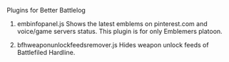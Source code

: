 Plugins for Better Battlelog

1. embinfopanel.js
Shows the latest emblems on pinterest.com and voice/game servers status. This plugin is for only Emblemers platoon.

2. bfhweaponunlockfeedsremover.js
Hides weapon unlock feeds of Battlefiled Hardline.